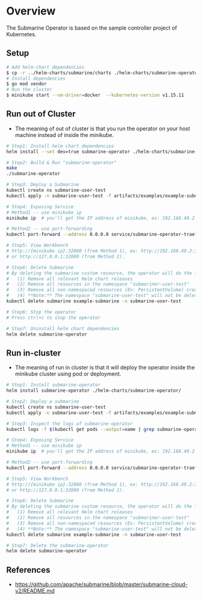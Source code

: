 # Overview

The Submarine Operator is based on the sample controller project of Kubernetes.

## Setup
```bash
# Add helm-chart dependencies
$ cp -r ../helm-charts/submarine/charts ./helm-charts/submarine-operator/
# Install dependencies
$ go mod vendor
# Run the cluster
$ minikube start --vm-driver=docker  --kubernetes-version v1.15.11
```

## Run out of Cluster
- The meaning of out of cluster is that you run the operator on your host machine instead of inside the minikube.
```bash
# Step1: Install helm chart dependencies
helm install --set dev=true submarine-operator ./helm-charts/submarine-operator/

# Step2: Build & Run "submarine-operator"
make
./submarine-operator

# Step3: Deploy a Submarine
kubectl create ns submarine-user-test
kubectl apply -n submarine-user-test -f artifacts/examples/example-submarine.yaml

# Step4: Exposing Service
# Method1 -- use minikube ip
minikube ip  # you'll get the IP address of minikube, ex: 192.168.49.2

# Method2 -- use port-forwarding
kubectl port-forward --address 0.0.0.0 service/submarine-operator-traefik 32080:80

# Step5: View Workbench
# http://{minikube ip}:32080 (from Method 1), ex: http://192.168.49.2:32080
# or http://127.0.0.1:32080 (from Method 2).

# Step6: Delete Submarine
# By deleting the submarine custom resource, the operator will do the following things:
#   (1) Remove all relevant Helm chart releases
#   (2) Remove all resources in the namespace "submariner-user-test"
#   (3) Remove all non-namespaced resources (Ex: PersistentVolume) created by client-go API
#   (4) **Note:** The namespace "submarine-user-test" will not be deleted
kubectl delete submarine example-submarine -n submarine-user-test

# Step6: Stop the operator
# Press ctrl+c to stop the operator

# Step7: Uninstall helm chart dependencies
helm delete submarine-operator
```

## Run in-cluster
- The meaning of run in cluster is that it will deploy the operator inside the minikube cluster using pod or deployment.
```bash
# Step1: Install submarine-operator
helm install submarine-operator ./helm-charts/submarine-operator/

# Step2: Deploy a submarine
kubectl create ns submarine-user-test
kubectl apply -n submarine-user-test -f artifacts/examples/example-submarine.yaml

# Step3: Inspect the logs of submarine-operator
kubectl logs -f $(kubectl get pods --output=name | grep submarine-operator)

# Step4: Exposing Service
# Method1 -- use minikube ip
minikube ip  # you'll get the IP address of minikube, ex: 192.168.49.2

# Method2 -- use port-forwarding
kubectl port-forward --address 0.0.0.0 service/submarine-operator-traefik 32080:80

# Step5: View Workbench
# http://{minikube ip}:32080 (from Method 1), ex: http://192.168.49.2:32080
# or http://127.0.0.1:32080 (from Method 2).

# Step6: Delete Submarine
# By deleting the submarine custom resource, the operator will do the following things:
#   (1) Remove all relevant Helm chart releases
#   (2) Remove all resources in the namespace "submariner-user-test"
#   (3) Remove all non-namespaced resources (Ex: PersistentVolume) created by client-go API
#   (4) **Note:** The namespace "submarine-user-test" will not be deleted
kubectl delete submarine example-submarine -n submarine-user-test

# Step7: Delete the submarine-operator
helm delete submarine-operator
```

## References
- https://github.com/apache/submarine/blob/master/submarine-cloud-v2/README.md